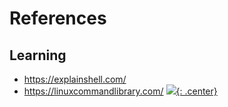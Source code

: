 # References

## Learning

- https://explainshell.com/
- https://linuxcommandlibrary.com/
[![](not-by-ai.svg){: .center}](https://notbyai.fyi)
